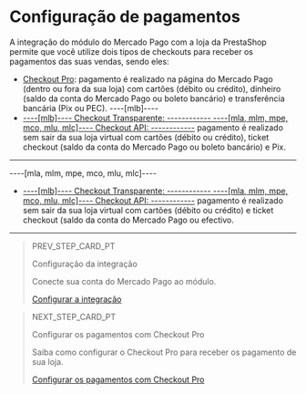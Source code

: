# Configuração de pagamentos

A integração do módulo do Mercado Pago com a loja da PrestaShop permite que você utilize dois tipos de checkouts para receber os pagamentos das suas vendas, sendo eles:

* [Checkout Pro](/developers/pt/docs/prestashop/payment-setup/cho-pro): pagamento é realizado na página do Mercado Pago (dentro ou fora da sua loja) com cartões (débito ou crédito), dinheiro (saldo da conta do Mercado Pago ou boleto bancário) e transferência bancária (Pix ou PEC).
----[mlb]---- 
* [----[mlb]---- Checkout Transparente: ------------ ----[mla, mlm, mpe, mco, mlu, mlc]---- Checkout API: ------------](/developers/pt/docs/prestashop/payment-setup/cho-api/introduction) pagamento é realizado sem sair da sua loja virtual com cartões (débito ou crédito), ticket checkout (saldo da conta do Mercado Pago ou boleto bancário) e Pix.
------------
----[mla, mlm, mpe, mco, mlu, mlc]----
* [----[mlb]---- Checkout Transparente: ------------ ----[mla, mlm, mpe, mco, mlu, mlc]---- Checkout API: ------------](/developers/pt/docs/prestashop/payment-setup/cho-api/introduction) pagamento é realizado sem sair da sua loja virtual com cartões (débito ou crédito) e ticket checkout (saldo da conta do Mercado Pago ou efectivo.
------------

> PREV_STEP_CARD_PT
>
> Configuração da integração
>
> Conecte sua conta do Mercado Pago ao módulo.
>
> [Configurar a integração](/developers/pt/docs/prestashop/integration)

> NEXT_STEP_CARD_PT
>
> Configurar os pagamentos com Checkout Pro
>
> Saiba como configurar o Checkout Pro para receber os pagamento de sua loja.
>
> [Configurar os pagamentos com Checkout Pro](/developers/pt/docs/prestashop/payment-setup/cho-pro)